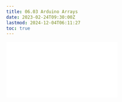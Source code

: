 ```yaml
---
title: 06.03 Arduino Arrays
date: 2023-02-24T09:30:00Z
lastmod: 2024-12-04T06:11:27
toc: true
---
```


![Link to included file content](../../../../arduino/arduino-arrays.md)
